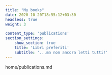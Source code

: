 ```yaml
---
title: "My books"
date: 2020-10-20T18:55:12+03:30
headless: true
weight: 3

content_type: 'publications'
section_settings:
    show_section: true
    title: 'Libri preferiti'
    subtitle: '...ma non ancora letti tutti!'   
---
```


home/publications.md
